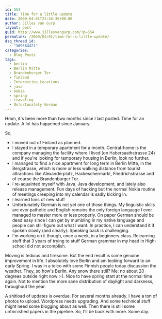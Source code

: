 ```yaml
---
id: 554
title: Time for a little update
date: 2009-04-01T23:48:39+00:00
author: Jilles van Gurp
layout: post
guid: http://www.jillesvangurp.com/?p=554
permalink: /2009/04/01/time-for-a-little-update/
dsq_thread_id:
  - "369384421"
categories:
  - Blog Posts
tags:
  - berlin
  - Berlin Mitte
  - Brandenburger Tor
  - finland
  - Interesting Locations
  - java
  - nokia
  - spring
  - traveling
  - Unfortunately German
---
```

Hmm, it's been more than two months since I last posted. Time for an update. A lot has happened since January.

So,

- I moved out of Finland as planned.
- I stayed in a temporary apartment for a month. Central-home is the company managing the facility where I lived (on Habersaathstrasse 24) and if you're looking for temporary housing in Berlin, look no further.
- I managed to find a nice apartment for long term in Berlin Mitte, in the Bergstrasse, which is more or less walking distance from tourist attractions like Alexanderplatz, Hackeschermarkt, Friedrichstrasse and of course the Brandenburger Tor.
- I re-aquainted myself with Java, Java development, and lately also release management. Fun days of hacking but the normal Nokia routine of meetings creeping into my calendar is sadly kicking in.
- I learned tons of new stuff
- Unfortunately German is not yet one of those things. My linguistic skills are ever pathetic and English remains the only foreign language I ever managed to master more or less properly. On paper German should be dead easy since I can get by mumbling in my native language and people can still figure out what I want. In practice, I can understand it if spoken slowly (and clearly). Speaking back is challenging.
- I'm working on it though, once a week, in a beginners class. Relearning stuff that 3 years of trying to stuff German grammar in my head in High-school did not accomplish.

Moving is tedious and tiresome. But the end result is some genuine improvement in life. I absolutely love Berlin and am looking forward to an early Spring. I was in a telco with some Finnish people today discussion the weather. They, so how's Berlin. Any snow there still? Me: no about 20 degrees outside right now :-). Nice to have spring start at the normal time again. Not to mention the more sane distribution of daylight and darkness, throughout the year.

A shitload of updates is overdue. For several months already. I have a ton of photos to upload. Wordpress needs upgrading. And some technical stuff might need some blogging about as well. Then there is still some unfinnished papers in the pipeline. So, I'll be back with more. Some day.